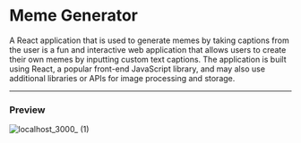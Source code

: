 # Meme Generator

A React application that is used to generate memes by taking captions from the user is a fun and interactive web application that allows users to create their own memes by inputting custom text captions. The application is built using React, a popular front-end JavaScript library, and may also use additional libraries or APIs for image processing and storage.

---

### Preview

![localhost_3000_ (1)](https://user-images.githubusercontent.com/91840205/236697605-046da598-e8f9-4ac9-9f0c-d87eca059c46.png)
